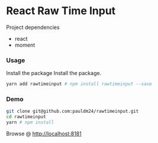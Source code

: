 # React Raw Time Input

Project dependencies

* react
* moment

### Usage
Install the package
Install the package.
```bash
yarn add rawtimeinput # npm install rawtimeinput --save
```

### Demo

```bash
git clone git@github.com:pauldm24/rawtimeinput.git
cd rawtimeinput
yarn # npm install

```

Browse @ [http://localhost:8181](http://localhost:8181 "Open")